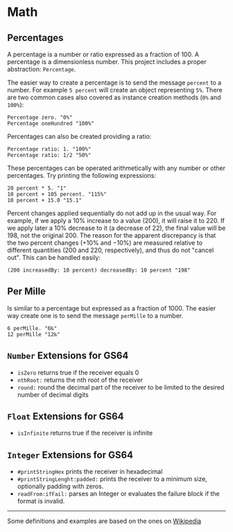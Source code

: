 # Math

## Percentages

 A percentage is a number or ratio expressed as a fraction of 100. A percentage
  is a dimensionless number. This project includes a proper abstraction: `Percentage`.

 The easier way to create a percentage is to send the message `percent` to a
 number. For example `5 percent` will create an object representing `5%`.
 There are two common cases also covered as instance creation methods (`0%` and
  `100%`):

 ```smalltalk
Percentage zero. "0%"
Percentage oneHundred "100%"
 ```

Percentages can also be created providing a ratio:

```smalltalk
Percentage ratio: 1. "100%"
Percentage ratio: 1/2 "50%"
```

These percentages can be operated arithmetically with any number or other
percentages. Try printing the following expressions:

```smalltalk
20 percent * 5. "1"
10 percent + 105 percent. "115%"
10 percent + 15.0 "15.1"
```

Percent changes applied sequentially do not add up in the usual way. For
example, if we apply a 10% increase to a value (200), it will raise it to 220.
If we apply later a 10% decrease to it (a decrease of 22), the final value will
be 198, not the original 200. The reason for the apparent discrepancy is that
the two percent changes (+10% and −10%) are measured relative to different
quantities (200 and 220, respectively), and thus do not "cancel out". This can
be handled easily:

```smalltalk
(200 increasedBy: 10 percent) decreasedBy: 10 percent "198"
```

## Per Mille

Is similar to a percentage but expressed as a fraction of 1000. The easier way
create one is to send the message `perMille` to a number.

```smalltalk
6 perMille. "6‰"
12 perMille "12‰"
```

## `Number` Extensions for GS64

- `isZero` returns true if the receiver equals 0
- `nthRoot:` returns the nth root of the receiver
- `round:` round the decimal part of the receiver to be limited to the desired
  number of decimal digits

## `Float` Extensions for GS64

- `isInfinite` returns true if the receiver is infinite

## `Integer` Extensions for GS64

- `#printStringHex` prints the receiver in hexadecimal
- `#printStringLenght:padded:` prints the receiver to a minimum size,
  optionally padding with zeros.
- `readFrom:ifFail:` parses an Integer or evaluates the failure block if the
  format is invalid.

---
Some definitions and examples are based on the ones on [Wikipedia](https://en.wikipedia.org/wiki/Percentage)

